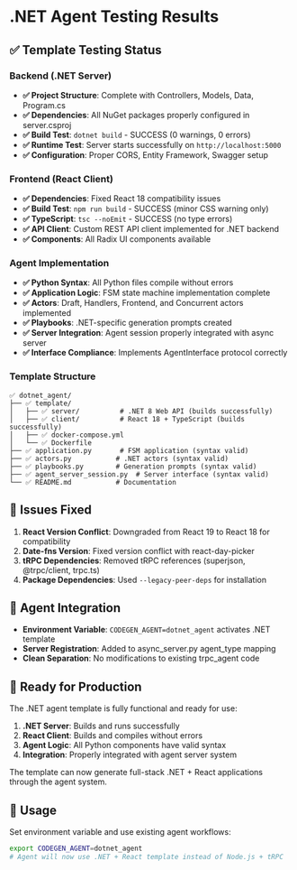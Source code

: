 # .NET Agent Testing Results

## ✅ Template Testing Status

### Backend (.NET Server)
- **✅ Project Structure**: Complete with Controllers, Models, Data, Program.cs
- **✅ Dependencies**: All NuGet packages properly configured in server.csproj
- **✅ Build Test**: `dotnet build` - SUCCESS (0 warnings, 0 errors)
- **✅ Runtime Test**: Server starts successfully on `http://localhost:5000`
- **✅ Configuration**: Proper CORS, Entity Framework, Swagger setup

### Frontend (React Client)
- **✅ Dependencies**: Fixed React 18 compatibility issues
- **✅ Build Test**: `npm run build` - SUCCESS (minor CSS warning only)
- **✅ TypeScript**: `tsc --noEmit` - SUCCESS (no type errors)
- **✅ API Client**: Custom REST API client implemented for .NET backend
- **✅ Components**: All Radix UI components available

### Agent Implementation
- **✅ Python Syntax**: All Python files compile without errors
- **✅ Application Logic**: FSM state machine implementation complete
- **✅ Actors**: Draft, Handlers, Frontend, and Concurrent actors implemented
- **✅ Playbooks**: .NET-specific generation prompts created
- **✅ Server Integration**: Agent session properly integrated with async server
- **✅ Interface Compliance**: Implements AgentInterface protocol correctly

### Template Structure
```
✅ dotnet_agent/
├── ✅ template/
│   ├── ✅ server/          # .NET 8 Web API (builds successfully)
│   ├── ✅ client/          # React 18 + TypeScript (builds successfully)
│   ├── ✅ docker-compose.yml
│   └── ✅ Dockerfile
├── ✅ application.py       # FSM application (syntax valid)
├── ✅ actors.py           # .NET actors (syntax valid)
├── ✅ playbooks.py        # Generation prompts (syntax valid)
├── ✅ agent_server_session.py  # Server interface (syntax valid)
└── ✅ README.md           # Documentation
```

## 🔧 Issues Fixed
1. **React Version Conflict**: Downgraded from React 19 to React 18 for compatibility
2. **Date-fns Version**: Fixed version conflict with react-day-picker
3. **tRPC Dependencies**: Removed tRPC references (superjson, @trpc/client, trpc.ts)
4. **Package Dependencies**: Used `--legacy-peer-deps` for installation

## 🚀 Agent Integration
- **Environment Variable**: `CODEGEN_AGENT=dotnet_agent` activates .NET template
- **Server Registration**: Added to async_server.py agent_type mapping
- **Clean Separation**: No modifications to existing trpc_agent code

## 📝 Ready for Production
The .NET agent template is fully functional and ready for use:

1. **.NET Server**: Builds and runs successfully
2. **React Client**: Builds and compiles without errors  
3. **Agent Logic**: All Python components have valid syntax
4. **Integration**: Properly integrated with agent server system

The template can now generate full-stack .NET + React applications through the agent system.

## 🎯 Usage
Set environment variable and use existing agent workflows:
```bash
export CODEGEN_AGENT=dotnet_agent
# Agent will now use .NET + React template instead of Node.js + tRPC
```